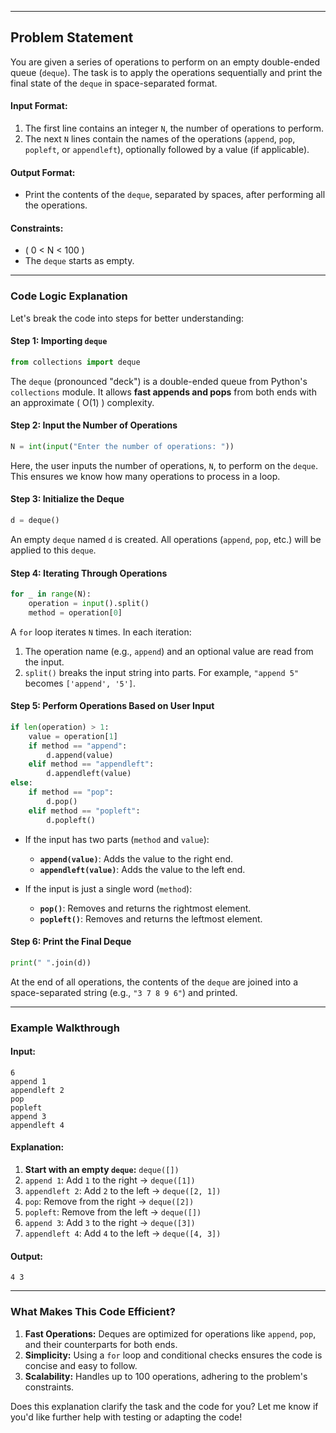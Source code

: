 
---

## **Problem Statement**
You are given a series of operations to perform on an empty double-ended queue (`deque`). The task is to apply the operations sequentially and print the final state of the `deque` in space-separated format.

#### **Input Format**:
1. The first line contains an integer `N`, the number of operations to perform.
2. The next `N` lines contain the names of the operations (`append`, `pop`, `popleft`, or `appendleft`), optionally followed by a value (if applicable).

#### **Output Format**:
- Print the contents of the `deque`, separated by spaces, after performing all the operations.

#### **Constraints**:
- \( 0 < N < 100 \)
- The `deque` starts as empty.

---

### **Code Logic Explanation**
Let's break the code into steps for better understanding:

#### **Step 1: Importing `deque`**
```python
from collections import deque
```
The `deque` (pronounced "deck") is a double-ended queue from Python's `collections` module. It allows **fast appends and pops** from both ends with an approximate \( O(1) \) complexity.

#### **Step 2: Input the Number of Operations**
```python
N = int(input("Enter the number of operations: "))
```
Here, the user inputs the number of operations, `N`, to perform on the `deque`. This ensures we know how many operations to process in a loop.

#### **Step 3: Initialize the Deque**
```python
d = deque()
```
An empty `deque` named `d` is created. All operations (`append`, `pop`, etc.) will be applied to this `deque`.

#### **Step 4: Iterating Through Operations**
```python
for _ in range(N):
    operation = input().split()
    method = operation[0]
```
A `for` loop iterates `N` times. In each iteration:
1. The operation name (e.g., `append`) and an optional value are read from the input.
2. `split()` breaks the input string into parts. For example, `"append 5"` becomes `['append', '5']`.

#### **Step 5: Perform Operations Based on User Input**
```python
if len(operation) > 1:
    value = operation[1]
    if method == "append":
        d.append(value)
    elif method == "appendleft":
        d.appendleft(value)
else:
    if method == "pop":
        d.pop()
    elif method == "popleft":
        d.popleft()
```
- If the input has two parts (`method` and `value`):
  - **`append(value)`**: Adds the value to the right end.
  - **`appendleft(value)`**: Adds the value to the left end.

- If the input is just a single word (`method`):
  - **`pop()`**: Removes and returns the rightmost element.
  - **`popleft()`**: Removes and returns the leftmost element.

#### **Step 6: Print the Final Deque**
```python
print(" ".join(d))
```
At the end of all operations, the contents of the `deque` are joined into a space-separated string (e.g., `"3 7 8 9 6"`) and printed.

---

### **Example Walkthrough**
#### **Input:**
```
6
append 1
appendleft 2
pop
popleft
append 3
appendleft 4
```

#### **Explanation:**
1. **Start with an empty `deque`:** `deque([])`
2. `append 1`: Add `1` to the right → `deque([1])`
3. `appendleft 2`: Add `2` to the left → `deque([2, 1])`
4. `pop`: Remove from the right → `deque([2])`
5. `popleft`: Remove from the left → `deque([])`
6. `append 3`: Add `3` to the right → `deque([3])`
7. `appendleft 4`: Add `4` to the left → `deque([4, 3])`

#### **Output:**
```
4 3
```

---

### **What Makes This Code Efficient?**
1. **Fast Operations:** Deques are optimized for operations like `append`, `pop`, and their counterparts for both ends.
2. **Simplicity:** Using a `for` loop and conditional checks ensures the code is concise and easy to follow.
3. **Scalability:** Handles up to 100 operations, adhering to the problem's constraints.

Does this explanation clarify the task and the code for you? Let me know if you'd like further help with testing or adapting the code!
